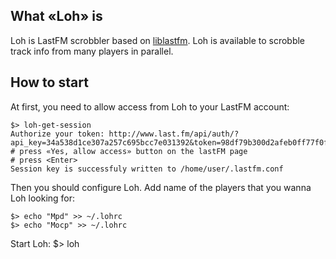 ## What «Loh» is

Loh is LastFM scrobbler based on [liblastfm](https://github.com/supki/haskell-liblastfm).
Loh is available to scrobble track info from many players in parallel.

## How to start
At first, you need to allow access from Loh to your LastFM account:

    $> loh-get-session 
    Authorize your token: http://www.last.fm/api/auth/?api_key=34a538d1ce307a257c695bcc7e031392&token=98df79b300d2afeb0ff77f0f21e6a980
    # press «Yes, allow access» button on the lastFM page
    # press <Enter>
    Session key is successfuly written to /home/user/.lastfm.conf

Then you should configure Loh. Add name of the players that you wanna Loh looking for:

    $> echo "Mpd" >> ~/.lohrc
    $> echo "Mocp" >> ~/.lohrc

Start Loh:
    $> loh
